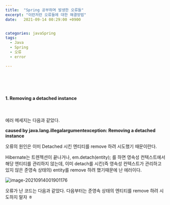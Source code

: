 ```yaml
---
title:  "Spring 공부하며 발생한 오류들"
excerpt: "이런저런 오류들에 대한 해결방법"
date:   2021-09-14 00:29:00 +0900


categories: javaSpring
tags:
  - Java
  - Spring
  - 오류
  - error

---
```


<br/>

<br/>

<br/>

#### 1.  Removing a detached instance 

<br/>

에러 메세지는 다음과 같았다.

**caused by java.lang.illegalargumentexception: Removing a detached instance**

오류의 원인은 이미 Detached 시킨 엔티티를 remove 하려 시도했기 때문이란다.

Hibernate는 트렌젝션이 끝나거나, em.detach(entity); 를 하면 영속성 컨텍스트에서 해당 엔티티를 관리하지 않는데, 이미 detach를 시킨(즉 영속성 컨텍스트가 관리하고 있지 않은 준영속 상태의) entity를 remove 하려 했기때문에 난 에러이다.

![image-20210914001901176](https://raw.githubusercontent.com/ShinDongHun1/image_repo/main/img/image-20210914001901176.png)

오류가 난 코드는 다음과 같았다. 다음부터는 준영속 상태의 엔티티를 remove 하려 시도하지 말자 ㅎ